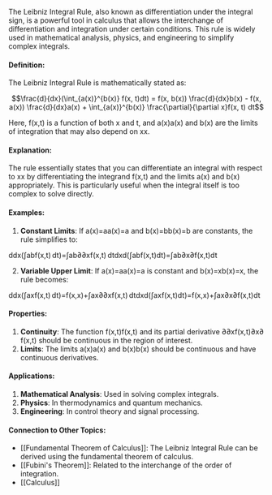 The Leibniz Integral Rule, also known as differentiation under the integral sign, is a powerful tool in calculus that allows the interchange of differentiation and integration under certain conditions. This rule is widely used in mathematical analysis, physics, and engineering to simplify complex integrals.

#### Definition:

The Leibniz Integral Rule is mathematically stated as:

$$\frac{d}{dx}(\int_{a(x)}^{b(x)} f(x, t)dt) = f(x, b(x)) \frac{d}{dx}b(x) - f(x, a(x)) \frac{d}{dx}a(x) + \int_{a(x)}^{b(x)} \frac{\partial}{\partial x}f(x, t) dt$$

Here, f(x,t) is a function of both x and t, and a(x)a(x) and b(x) are the limits of integration that may also depend on xx.

#### Explanation:

The rule essentially states that you can differentiate an integral with respect to xx by differentiating the integrand f(x,t) and the limits a(x) and b(x) appropriately. This is particularly useful when the integral itself is too complex to solve directly.

#### Examples:

1. **Constant Limits**: If a(x)=aa(x)=a and b(x)=bb(x)=b are constants, the rule simplifies to:

ddx(∫abf(x,t) dt)=∫ab∂∂xf(x,t) dtdxd​(∫ab​f(x,t)dt)=∫ab​∂x∂​f(x,t)dt

2. **Variable Upper Limit**: If a(x)=aa(x)=a is constant and b(x)=xb(x)=x, the rule becomes:

ddx(∫axf(x,t) dt)=f(x,x)+∫ax∂∂xf(x,t) dtdxd​(∫ax​f(x,t)dt)=f(x,x)+∫ax​∂x∂​f(x,t)dt

#### Properties:

1. **Continuity**: The function f(x,t)f(x,t) and its partial derivative ∂∂xf(x,t)∂x∂​f(x,t) should be continuous in the region of interest.
2. **Limits**: The limits a(x)a(x) and b(x)b(x) should be continuous and have continuous derivatives.

#### Applications:

1. **Mathematical Analysis**: Used in solving complex integrals.
2. **Physics**: In thermodynamics and quantum mechanics.
3. **Engineering**: In control theory and signal processing.

#### Connection to Other Topics:

- [[Fundamental Theorem of Calculus]]: The Leibniz Integral Rule can be derived using the fundamental theorem of calculus.
- [[Fubini's Theorem]]: Related to the interchange of the order of integration.
- [[Calculus]]